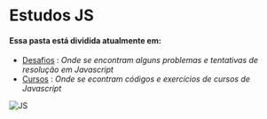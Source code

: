# Estudos JS

#### Essa pasta está dividida atualmente em:
- [Desafios](https://github.com/Pereira-Araujo/Estudos/tree/main/Js_learning/Desafios/Desafios_Labenu) : *Onde se encontram alguns problemas e tentativas de resolução em Javascript*
- [Cursos](https://github.com/Pereira-Araujo/Estudos/tree/main/Js_learning/cursos/Js_Udemy) : *Onde se econtram códigos e exercícios de cursos de Javascript*

![JS](http://cdn.mos.cms.futurecdn.net/EzgdmaCQuT84bgDL4fhXZS.jpg)
